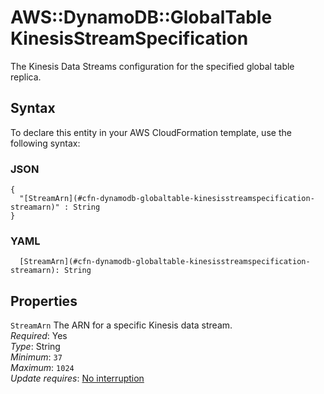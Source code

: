 # AWS::DynamoDB::GlobalTable KinesisStreamSpecification<a name="aws-properties-dynamodb-globaltable-kinesisstreamspecification"></a>

The Kinesis Data Streams configuration for the specified global table replica\.

## Syntax<a name="aws-properties-dynamodb-globaltable-kinesisstreamspecification-syntax"></a>

To declare this entity in your AWS CloudFormation template, use the following syntax:

### JSON<a name="aws-properties-dynamodb-globaltable-kinesisstreamspecification-syntax.json"></a>

```
{
  "[StreamArn](#cfn-dynamodb-globaltable-kinesisstreamspecification-streamarn)" : String
}
```

### YAML<a name="aws-properties-dynamodb-globaltable-kinesisstreamspecification-syntax.yaml"></a>

```
  [StreamArn](#cfn-dynamodb-globaltable-kinesisstreamspecification-streamarn): String
```

## Properties<a name="aws-properties-dynamodb-globaltable-kinesisstreamspecification-properties"></a>

`StreamArn` <a name="cfn-dynamodb-globaltable-kinesisstreamspecification-streamarn"></a>
The ARN for a specific Kinesis data stream\.  
_Required_: Yes  
_Type_: String  
_Minimum_: `37`  
_Maximum_: `1024`  
_Update requires_: [No interruption](https://docs.aws.amazon.com/AWSCloudFormation/latest/UserGuide/using-cfn-updating-stacks-update-behaviors.html#update-no-interrupt)
